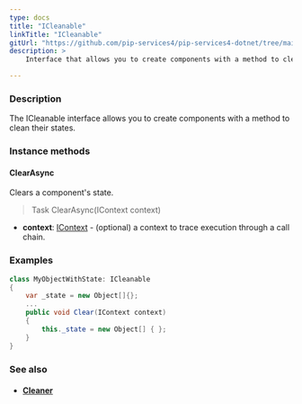 ```yaml
---
type: docs
title: "ICleanable"
linkTitle: "ICleanable"
gitUrl: "https://github.com/pip-services4/pip-services4-dotnet/tree/main/pip-services4-components-dotnet"
description: >
    Interface that allows you to create components with a method to clean their states.

---
```


### Description

The ICleanable interface allows you to create components with a method to clean their states.

### Instance methods

#### ClearAsync
Clears a component's state.

> Task ClearAsync(IContext context)

- **context**: [IContext](../../../components/context/icontext) - (optional) a context to trace execution through a call chain.

### Examples
```cs
class MyObjectWithState: ICleanable 
{
    var _state = new Object[]{};
    ...
    public void Clear(IContext context)
    {
        this._state = new Object[] { };
    }
}

```

### See also
- #### [Cleaner](../cleaner)

